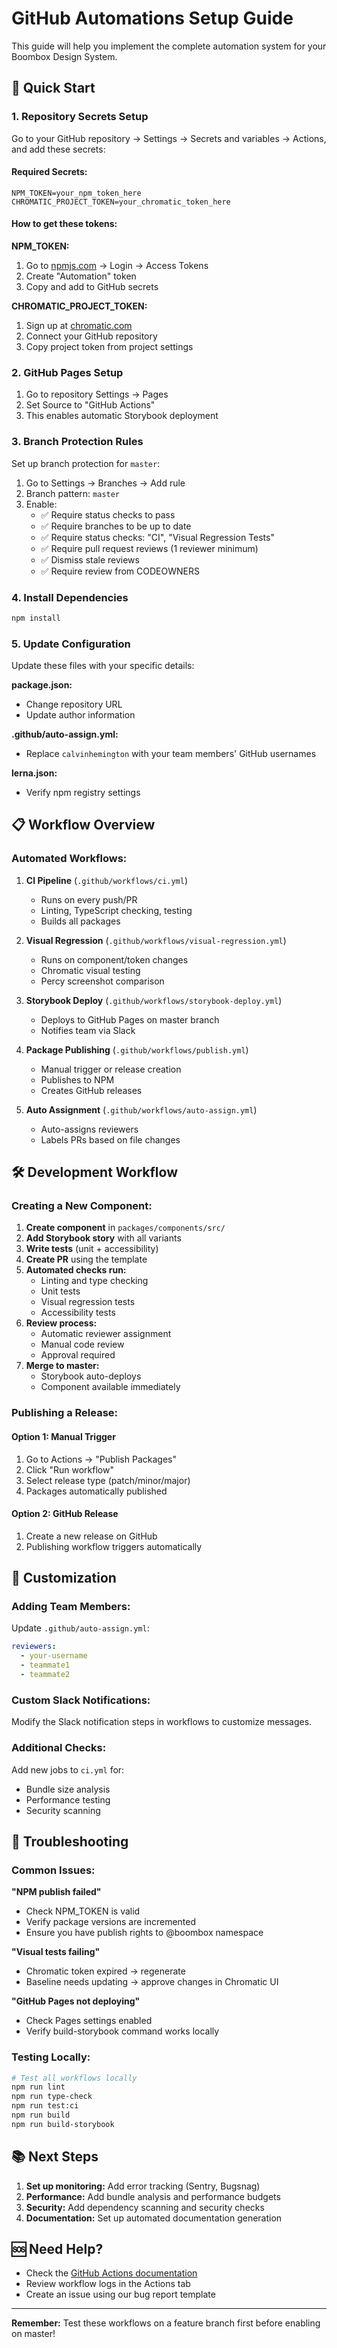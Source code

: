 # GitHub Automations Setup Guide

This guide will help you implement the complete automation system for your Boombox Design System.

## 🚀 Quick Start

### 1. Repository Secrets Setup

Go to your GitHub repository → Settings → Secrets and variables → Actions, and add these secrets:

#### Required Secrets:
```
NPM_TOKEN=your_npm_token_here
CHROMATIC_PROJECT_TOKEN=your_chromatic_token_here
```

#### How to get these tokens:

**NPM_TOKEN:**
1. Go to [npmjs.com](https://npmjs.com) → Login → Access Tokens
2. Create "Automation" token
3. Copy and add to GitHub secrets

**CHROMATIC_PROJECT_TOKEN:**
1. Sign up at [chromatic.com](https://chromatic.com)
2. Connect your GitHub repository
3. Copy project token from project settings

### 2. GitHub Pages Setup

1. Go to repository Settings → Pages
2. Set Source to "GitHub Actions"
3. This enables automatic Storybook deployment

### 3. Branch Protection Rules

Set up branch protection for `master`:

1. Go to Settings → Branches → Add rule
2. Branch pattern: `master`
3. Enable:
   - ✅ Require status checks to pass
   - ✅ Require branches to be up to date
   - ✅ Require status checks: "CI", "Visual Regression Tests"
   - ✅ Require pull request reviews (1 reviewer minimum)
   - ✅ Dismiss stale reviews
   - ✅ Require review from CODEOWNERS

### 4. Install Dependencies

```bash
npm install
```

### 5. Update Configuration

Update these files with your specific details:

**package.json:**
- Change repository URL
- Update author information

**.github/auto-assign.yml:**
- Replace `calvinhemington` with your team members' GitHub usernames

**lerna.json:**
- Verify npm registry settings

## 📋 Workflow Overview

### Automated Workflows:

1. **CI Pipeline** (`.github/workflows/ci.yml`)
   - Runs on every push/PR
   - Linting, TypeScript checking, testing
   - Builds all packages

2. **Visual Regression** (`.github/workflows/visual-regression.yml`)
   - Runs on component/token changes
   - Chromatic visual testing
   - Percy screenshot comparison

3. **Storybook Deploy** (`.github/workflows/storybook-deploy.yml`)
   - Deploys to GitHub Pages on master branch
   - Notifies team via Slack

4. **Package Publishing** (`.github/workflows/publish.yml`)
   - Manual trigger or release creation
   - Publishes to NPM
   - Creates GitHub releases

5. **Auto Assignment** (`.github/workflows/auto-assign.yml`)
   - Auto-assigns reviewers
   - Labels PRs based on file changes

## 🛠 Development Workflow

### Creating a New Component:

1. **Create component** in `packages/components/src/`
2. **Add Storybook story** with all variants
3. **Write tests** (unit + accessibility)
4. **Create PR** using the template
5. **Automated checks run:**
   - Linting and type checking
   - Unit tests
   - Visual regression tests
   - Accessibility tests
6. **Review process:**
   - Automatic reviewer assignment
   - Manual code review
   - Approval required
7. **Merge to master:**
   - Storybook auto-deploys
   - Component available immediately

### Publishing a Release:

#### Option 1: Manual Trigger
1. Go to Actions → "Publish Packages"
2. Click "Run workflow"
3. Select release type (patch/minor/major)
4. Packages automatically published

#### Option 2: GitHub Release
1. Create a new release on GitHub
2. Publishing workflow triggers automatically

## 🔧 Customization

### Adding Team Members:

Update `.github/auto-assign.yml`:
```yaml
reviewers:
  - your-username
  - teammate1
  - teammate2
```

### Custom Slack Notifications:

Modify the Slack notification steps in workflows to customize messages.

### Additional Checks:

Add new jobs to `ci.yml` for:
- Bundle size analysis
- Performance testing
- Security scanning

## 🐛 Troubleshooting

### Common Issues:

**"NPM publish failed"**
- Check NPM_TOKEN is valid
- Verify package versions are incremented
- Ensure you have publish rights to @boombox namespace

**"Visual tests failing"**
- Chromatic token expired → regenerate
- Baseline needs updating → approve changes in Chromatic UI

**"GitHub Pages not deploying"**
- Check Pages settings enabled
- Verify build-storybook command works locally

### Testing Locally:

```bash
# Test all workflows locally
npm run lint
npm run type-check
npm run test:ci
npm run build
npm run build-storybook
```

## 📚 Next Steps

1. **Set up monitoring:** Add error tracking (Sentry, Bugsnag)
2. **Performance:** Add bundle analysis and performance budgets
3. **Security:** Add dependency scanning and security checks
4. **Documentation:** Set up automated documentation generation

## 🆘 Need Help?

- Check the [GitHub Actions documentation](https://docs.github.com/en/actions)
- Review workflow logs in the Actions tab
- Create an issue using our bug report template

---

**Remember:** Test these workflows on a feature branch first before enabling on master! 